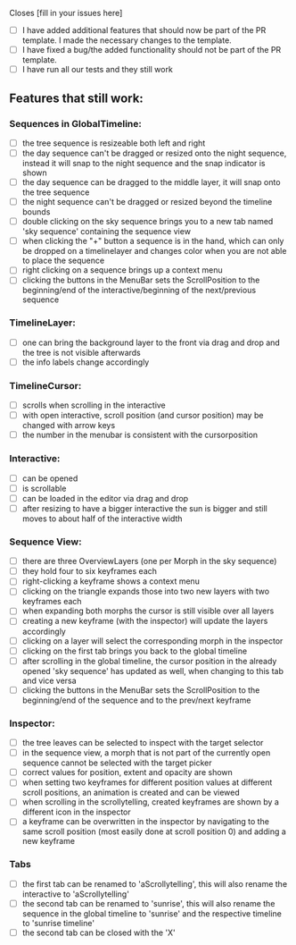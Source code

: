 
Closes [fill in your issues here]

- [ ] I have added additional features that should now be part of the PR template. I made the necessary changes to the template.
- [ ] I have fixed a bug/the added functionality should not be part of the PR template.
- [ ] I have run all our tests and they still work

## Features that still work:
### Sequences in GlobalTimeline:

- [ ] the tree sequence is resizeable both left and right
- [ ] the day sequence can't be dragged or resized onto the night sequence, instead it will snap to the night sequence and the snap indicator is shown
- [ ] the day sequence can be dragged to the middle layer, it will snap onto the tree sequence
- [ ] the night sequence can't be dragged or resized beyond the timeline bounds
- [ ] double clicking on the sky sequence brings you to a new tab named 'sky sequence' containing the sequence view
- [ ] when clicking the "+" button a sequence is in the hand, which can only be dropped on a timelinelayer and changes color when you are not able to place the sequence
- [ ] right clicking on a sequence brings up a context menu
- [ ] clicking the buttons in the MenuBar sets the ScrollPosition to the beginning/end of the interactive/beginning of the next/previous sequence

### TimelineLayer:

- [ ] one can bring the background layer to the front via drag and drop and the tree is not visible afterwards
- [ ] the info labels change accordingly

### TimelineCursor:

- [ ] scrolls when scrolling in the interactive
- [ ] with open interactive, scroll position (and cursor position) may be changed with arrow keys
- [ ] the number in the menubar is consistent with the cursorposition

### Interactive:

- [ ] can be opened
- [ ] is scrollable
- [ ] can be loaded in the editor via drag and drop
- [ ] after resizing to have a bigger interactive the sun is bigger and still moves to about half of the interactive width

### Sequence View:

- [ ] there are three OverviewLayers (one per Morph in the sky sequence)
- [ ] they hold four to six keyframes each
- [ ] right-clicking a keyframe shows a context menu
- [ ] clicking on the triangle expands those into two new layers with two keyframes each
- [ ] when expanding both morphs the cursor is still visible over all layers
- [ ] creating a new keyframe (with the inspector) will update the layers accordingly
- [ ] clicking on a layer will select the corresponding morph in the inspector
- [ ] clicking on the first tab brings you back to the global timeline
- [ ] after scrolling in the global timeline, the cursor position in the already opened 'sky sequence' has updated as well, when changing to this tab and vice versa
- [ ] clicking the buttons in the MenuBar sets the ScrollPosition to the beginning/end of the sequence and to the prev/next keyframe

### Inspector:

- [ ] the tree leaves can be selected to inspect with the target selector
- [ ] in the sequence view, a morph that is not part of the currently open sequence cannot be selected with the target picker
- [ ] correct values for position, extent and opacity are shown
- [ ] when setting two keyframes for different position values at different scroll positions, an animation is created and can be viewed
- [ ] when scrolling in the scrollytelling, created keyframes are shown by a different icon in the inspector
- [ ] a keyframe can be overwritten in the inspector by navigating to the same scroll position (most easily done at scroll position 0) and adding a new keyframe

### Tabs
- [ ] the first tab can be renamed to 'aScrollytelling', this will also rename the interactive to 'aScrollytelling'
- [ ] the second tab can be renamed to 'sunrise', this will also rename the sequence in the global timeline to 'sunrise' and the respective timeline to 'sunrise timeline'
- [ ] the second tab can be closed with the 'X'

